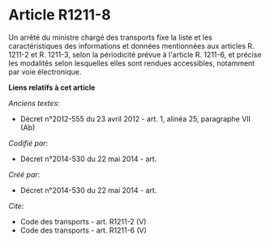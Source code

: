 # Article R1211-8

Un arrêté du ministre chargé des transports fixe la liste et les caractéristiques des informations et données mentionnées aux
articles R. 1211-2 et R. 1211-3, selon la périodicité prévue à l'article R. 1211-6, et précise les modalités selon lesquelles
elles sont rendues accessibles, notamment par voie électronique.

**Liens relatifs à cet article**

_Anciens textes_:

  - Décret n°2012-555 du 23 avril 2012 - art. 1, alinéa 25, paragraphe VII (Ab)

_Codifié par_:

  - Décret n°2014-530 du 22 mai 2014 - art.

_Créé par_:

  - Décret n°2014-530 du 22 mai 2014 - art.

_Cite_:

  - Code des transports - art. R1211-2 (V)
  - Code des transports - art. R1211-6 (V)
